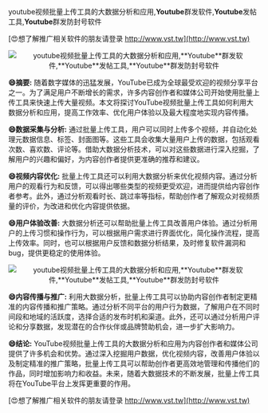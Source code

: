 youtube视频批量上传工具的大数据分析和应用,**Youtube**群发软件,**Youtube**发帖工具,**Youtube**群发防封号软件

[😍想了解推广相关软件的朋友请登录 http://www.vst.tw](http://www.vst.tw)

 <center><img src="https://vst.tw/MP4/tuiguang/png/6.png" alt="youtube视频批量上传工具的大数据分析和应用,**Youtube**群发软件,**Youtube**发帖工具,**Youtube**群发防封号软件"></center>

**😄摘要:**
随着数字媒体的迅猛发展，YouTube已成为全球最受欢迎的视频分享平台之一。为了满足用户不断增长的需求，许多内容创作者和媒体公司开始使用批量上传工具来快速上传大量视频。本文将探讨YouTube视频批量上传工具如何利用大数据分析和应用，提高工作效率、优化用户体验以及最大程度地实现内容传播。

**😄数据采集与分析:**
通过批量上传工具，用户可以同时上传多个视频，并自动化处理元数据信息、标签、封面图等。这些工具会收集大量用户上传的数据，包括观看次数、喜欢数、评论等。借助大数据分析技术，可以对这些数据进行深入挖掘，了解用户的兴趣和偏好，为内容创作者提供更准确的推荐和建议。

**😄视频内容优化:**
批量上传工具还可以利用大数据分析来优化视频内容。通过分析用户的观看行为和反馈，可以得出哪些类型的视频更受欢迎，进而提供给内容创作者参考。此外，通过分析观看时长、跳过率等指标，帮助创作者了解观众对视频质量的评价，为改进和优化内容提供依据。

**😄用户体验改善:**
大数据分析还可以帮助批量上传工具改善用户体验。通过分析用户的上传习惯和操作行为，可以根据用户需求进行界面优化，简化操作流程，提高上传效率。同时，也可以根据用户反馈和数据分析结果，及时修复软件漏洞和bug，提供更稳定的使用体验。

 <center><img src="https://vst.tw/MP4/tuiguang/png/1.png" alt="youtube视频批量上传工具的大数据分析和应用,**Youtube**群发软件,**Youtube**发帖工具,**Youtube**群发防封号软件"></center>

**😄内容传播与推广:**
利用大数据分析，批量上传工具可以协助内容创作者制定更精准的内容传播和推广策略。通过分析不同平台的用户行为数据，了解用户在不同时间段和地域的活跃度，选择合适的发布时机和渠道。此外，还可以通过分析用户评论和分享数据，发现潜在的合作伙伴或品牌赞助机会，进一步扩大影响力。

**😄结论:**
YouTube视频批量上传工具的大数据分析和应用为内容创作者和媒体公司提供了许多机会和优势。通过深入挖掘用户数据，优化视频内容，改善用户体验以及制定精准的推广策略，批量上传工具可以帮助创作者更高效地管理和传播他们的作品，同时增加影响力和收益。未来，随着大数据技术的不断发展，批量上传工具将在YouTube平台上发挥更重要的作用。

[😍想了解推广相关软件的朋友请登录 http://www.vst.tw](http://www.vst.tw)



